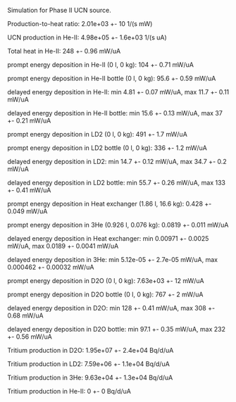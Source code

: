 Simulation for Phase II UCN source.

Production-to-heat ratio:
2.01e+03 +- 10 1/(s mW)

UCN production in He-II:
4.98e+05 +- 1.6e+03 1/(s uA)

Total heat in He-II:
248 +- 0.96 mW/uA

prompt energy deposition in He-II (0 l, 0 kg):
104 +- 0.71 mW/uA

prompt energy deposition in He-II bottle (0 l, 0 kg):
95.6 +- 0.59 mW/uA

delayed energy deposition in He-II:
min 4.81 +- 0.07 mW/uA, max 11.7 +- 0.11 mW/uA

delayed energy deposition in He-II bottle:
min 15.6 +- 0.13 mW/uA, max 37 +- 0.21 mW/uA

prompt energy deposition in LD2 (0 l, 0 kg):
491 +- 1.7 mW/uA

prompt energy deposition in LD2 bottle (0 l, 0 kg):
336 +- 1.2 mW/uA

delayed energy deposition in LD2:
min 14.7 +- 0.12 mW/uA, max 34.7 +- 0.2 mW/uA

delayed energy deposition in LD2 bottle:
min 55.7 +- 0.26 mW/uA, max 133 +- 0.41 mW/uA

prompt energy deposition in Heat exchanger (1.86 l, 16.6 kg):
0.428 +- 0.049 mW/uA

prompt energy deposition in 3He (0.926 l, 0.076 kg):
0.0819 +- 0.011 mW/uA

delayed energy deposition in Heat exchanger:
min 0.00971 +- 0.0025 mW/uA, max 0.0189 +- 0.0041 mW/uA

delayed energy deposition in 3He:
min 5.12e-05 +- 2.7e-05 mW/uA, max 0.000462 +- 0.00032 mW/uA

prompt energy deposition in D2O (0 l, 0 kg):
7.63e+03 +- 12 mW/uA

prompt energy deposition in D2O bottle (0 l, 0 kg):
767 +- 2 mW/uA

delayed energy deposition in D2O:
min 128 +- 0.41 mW/uA, max 308 +- 0.68 mW/uA

delayed energy deposition in D2O bottle:
min 97.1 +- 0.35 mW/uA, max 232 +- 0.56 mW/uA

Tritium production in D2O:
1.95e+07 +- 2.4e+04 Bq/d/uA

Tritium production in LD2:
7.59e+06 +- 1.1e+04 Bq/d/uA

Tritium production in 3He:
9.63e+04 +- 1.3e+04 Bq/d/uA

Tritium production in He-II:
0 +- 0 Bq/d/uA

